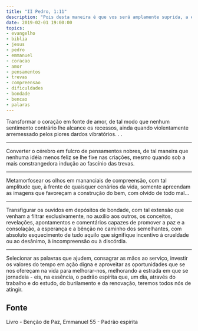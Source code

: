 ```yaml
---
title: "II Pedro, 1:11"
description: "Pois desta maneira é que vos será amplamente suprida, a entrada no reino eterno de Nosso Senhor e Salvador Jesus Cristo. - Pedro" 
date: 2019-02-01 19:00:00
topics: 
- evangelho
- biblia
- jesus
- pedro
- emmanuel
- coracao
- amor
- pensamentos
- trevas
- compreensao
- dificuldades
- bondade
- bencao
- palaras
---
```


Transformar o coração em fonte de amor, de tal modo que nenhum
sentimento contrário lhe alcance os recessos, ainda quando violentamente
arremessado pelos piores dardos vibratórios. . . 

***

Converter o cérebro em fulcro de pensamentos nobres, de tal maneira que nenhuma
idéia menos feliz se lhe fixe nas criações, mesmo quando sob a mais
constrangedora indução ao fascínio das trevas. 

***

Metamorfosear os olhos em mananciais de compreensão, com tal amplitude que, à
frente de quaisquer cenários da vida, somente apreendam as imagens que favoreçam
a construção do bem, com olvido de todo mal... 

***

Transfigurar os ouvidos em depósitos de bondade, com tal extensão que venham a
filtrar exclusivamente, no auxílio aos outros, os conceitos, revelações,
apontamentos e comentários capazes de promover a paz e a consolação, a esperança
e a bênção no caminho dos semelhantes, com absoluto esquecimento de tudo aquilo
que signifique incentivo à crueldade ou ao desânimo, à incompreensão ou à
discórdia. 

***

Selecionar as palavras que ajudem, consagrar as mãos ao serviço, investir os
valores do tempo em ação digna e aproveitar as oportunidades que se nos ofereçam
na vida para melhorar-nos, melhorando a estrada em que se jornadeia - eis, na
essência, o padrão espírita que, um dia, através do trabalho e do estudo, do
burilamento e da renovação, teremos todos nós de atingir.


## Fonte
Livro - Benção de Paz, Emmanuel
55 - Padrão espírita

